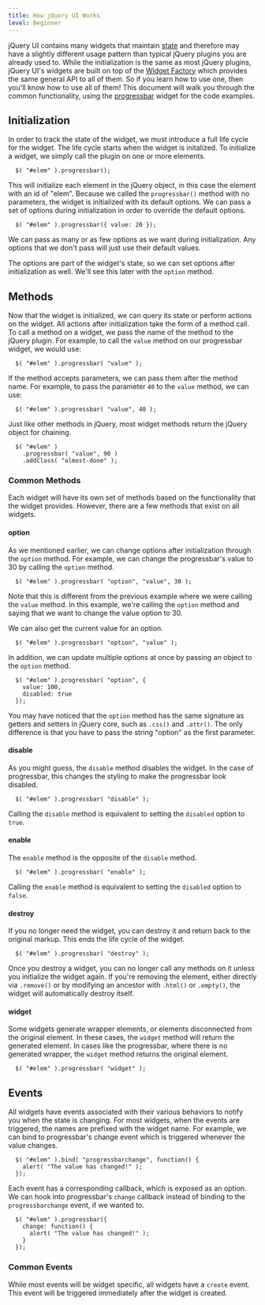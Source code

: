 ```yaml
---
title: How jQuery UI Works
level: Beginner
---
```


jQuery UI contains many widgets that maintain [state](http://en.wikipedia.org/wiki/State_%28computer_science%29) and therefore may have a slightly different usage pattern than typical jQuery plugins you are already used to. While the initialization is the same as most jQuery plugins, jQuery UI's widgets are built on top of the [Widget Factory](/jquery-ui/widget-factory/) which provides the same general API to all of them. So if you learn how to use one, then you'll know how to use all of them! This document will walk you through the common functionality, using the [progressbar](http://jqueryui.com/progressbar/) widget for the code examples.

## Initialization

In order to track the state of the widget, we must introduce a full life cycle for the widget.
The life cycle starts when the widget is initalized.
To initialize a widget, we simply call the plugin on one or more elements.

```
  $( "#elem" ).progressbar();
```

This will initialize each element in the jQuery object, in this case the element with an id of "elem".
Because we called the `progressbar()` method with no parameters, the widget is initialized with its default options.
We can pass a set of options during initialization in order to override the default options.

```
  $( "#elem" ).progressbar({ value: 20 });
```

We can pass as many or as few options as we want during initialization.
Any options that we don't pass will just use their default values.

The options are part of the widget's state,
so we can set options after initialization as well.
We'll see this later with the `option` method.

## Methods

Now that the widget is initialized, we can query its state or perform actions on the widget.
All actions after initialization take the form of a method call.
To call a method on a widget, we pass the name of the method to the jQuery plugin.
For example, to call the `value` method on our progressbar widget, we would use:

```
  $( "#elem" ).progressbar( "value" );
```

If the method accepts parameters, we can pass them after the method name.
For example, to pass the parameter `40` to the `value` method, we can use:

```
  $( "#elem" ).progressbar( "value", 40 );
```

Just like other methods in jQuery, most widget methods return the jQuery object for chaining.

```
  $( "#elem" )
    .progressbar( "value", 90 )
    .addClass( "almost-done" );
```

### Common Methods

Each widget will have its own set of methods based on the functionality that the widget provides.
However, there are a few methods that exist on all widgets.

#### option

As we mentioned earlier, we can change options after initialization through the `option` method.
For example, we can change the progressbar's value to 30 by calling the `option` method.

```
  $( "#elem" ).progressbar( "option", "value", 30 );
```

Note that this is different from the previous example where we were calling the `value` method.
In this example, we're calling the `option` method and saying that we want to change the value option to 30.

We can also get the current value for an option.

```
  $( "#elem" ).progressbar( "option", "value" );
```

In addition, we can update multiple options at once by passing an object to the `option` method.

```
  $( "#elem" ).progressbar( "option", {
    value: 100,
    disabled: true
  });
```

You may have noticed that the `option` method has the same signature as getters and setters in jQuery core, such as `.css()` and `.attr()`.
The only difference is that you have to pass the string "option" as the first parameter.

#### disable

As you might guess, the `disable` method disables the widget.
In the case of progressbar, this changes the styling to make the progressbar look disabled.

```
  $( "#elem" ).progressbar( "disable" );
```

Calling the `disable` method is equivalent to setting the `disabled` option to `true`.

#### enable

The `enable` method is the opposite of the `disable` method.

```
  $( "#elem" ).progressbar( "enable" );
```

Calling the `enable` method is equivalent to setting the `disabled` option to `false`.

#### destroy

If you no longer need the widget, you can destroy it and return back to the original markup.
This ends the life cycle of the widget.

```
  $( "#elem" ).progressbar( "destroy" );
```

Once you destroy a widget, you can no longer call any methods on it unless you initialize the widget again.
If you're removing the element, either directly via `.remove()` or by modifying an ancestor with `.html()` or `.empty()`,
the widget will automatically destroy itself.

#### widget

Some widgets generate wrapper elements, or elements disconnected from the original element.
In these cases, the `widget` method will return the generated element.
In cases like the progressbar, where there is no generated wrapper, the `widget` method returns the original element.

```
  $( "#elem" ).progressbar( "widget" );
```

## Events

All widgets have events associated with their various behaviors to notify you when the state is changing.
For most widgets, when the events are triggered, the names are prefixed with the widget name.
For example, we can bind to progressbar's change event which is triggered whenever the value changes.

```
  $( "#elem" ).bind( "progressbarchange", function() {
    alert( "The value has changed!" );
  });
```

Each event has a corresponding callback, which is exposed as an option.
We can hook into progressbar's `change` callback instead of binding to the `progressbarchange` event, if we wanted to.

```
  $( "#elem" ).progressbar({
    change: function() {
      alert( "The value has changed!" );
    }
  });
```

### Common Events

While most events will be widget specific, all widgets have a `create` event.
This event will be triggered immediately after the widget is created.
